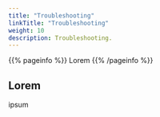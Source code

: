 ```yaml
---
title: "Troubleshooting"
linkTitle: "Troubleshooting"
weight: 10
description: Troubleshooting.
---
```


{{% pageinfo %}}
Lorem
{{% /pageinfo %}}

## Lorem

ipsum
